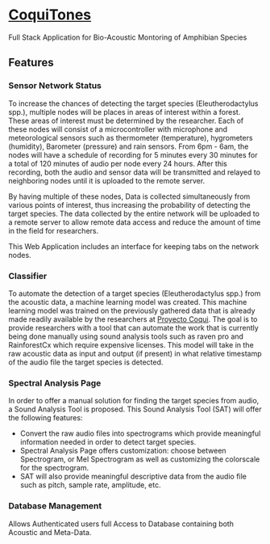 # [CoquiTones](https://coquitones-53173bfcf5de.herokuapp.com/)
Full Stack Application for Bio-Acoustic Montoring of Amphibian Species
## Features 

### Sensor Network Status 
  To increase the chances of detecting the target species (Eleutherodactylus spp.), multiple nodes will be places in areas of interest within a forest. These areas of interest must be determined by the researcher. Each of these nodes will consist of a microcontroller with microphone and meteorological sensors such as thermometer (temperature), hygrometers (humidity), Barometer (pressure) and rain sensors. From 6pm - 6am, the nodes will have a schedule of recording for 5 minutes every 30 minutes for a total of 120 minutes of audio per node every 24 hours.  After this recording, both the audio and sensor data will be transmitted and relayed to neighboring nodes until it is uploaded to the remote server. 

By having multiple of these nodes, Data is collected simultaneously from various points of interest, thus increasing the probability of detecting the target species. The data collected by the entire network will be uploaded to a remote server to allow remote data access and reduce the amount of time in the field for researchers.   

This Web Application includes an interface for keeping tabs on the network nodes. 

### Classifier
  To automate the detection of a target species (Eleutherodactylus spp.) from the acoustic data, a machine learning model was created. This machine learning model was trained on 
the previously gathered data that is already made readily available by the researchers at [Proyecto Coqui](https://proyectocoqui.com/). The goal is to provide researchers with a tool that can automate the work that is currently being done manually using sound analysis tools such as raven pro and RainforestCx which require expensive licenses. This model will take in the raw acoustic data as input and output (if present) in what relative timestamp of the audio file the target species is detected. 

### Spectral Analysis Page
In order to offer a manual solution for finding the target species from audio, a Sound Analysis Tool is proposed. This Sound Analysis Tool (SAT) will offer the following features:

- Convert the raw audio files into spectrograms which provide meaningful information needed in order to detect target species. 
- Spectral Analysis Page offers customization: choose between Spectrogram, or Mel Spectrogram as well as customizing the colorscale for the spectrogram.
- SAT will also provide meaningful descriptive data from the audio file such as pitch, sample rate, amplitude,  etc.

### Database Management

Allows Authenticated users full Access to Database containing both Acoustic and Meta-Data. 

